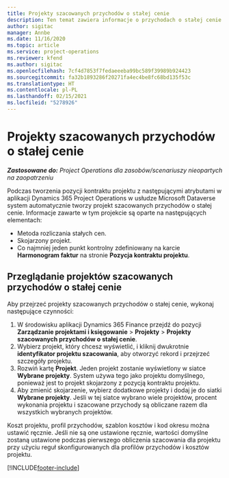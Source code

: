 ```yaml
---
title: Projekty szacowanych przychodów o stałej cenie
description: Ten temat zawiera informacje o przychodach o stałej cenie w projektach.
author: sigitac
manager: Annbe
ms.date: 11/16/2020
ms.topic: article
ms.service: project-operations
ms.reviewer: kfend
ms.author: sigitac
ms.openlocfilehash: 7cf4d7853f7fedaeeeba99bc589f39989b924423
ms.sourcegitcommit: fa32b1893286f20271fa4ec4be8fc68bd135f53c
ms.translationtype: HT
ms.contentlocale: pl-PL
ms.lasthandoff: 02/15/2021
ms.locfileid: "5278926"
---
```

# <a name="fixed-price-revenue-estimate-projects"></a>Projekty szacowanych przychodów o stałej cenie 

_**Zastosowane do:** Project Operations dla zasobów/scenariuszy nieopartych na zaopatrzeniu_

Podczas tworzenia pozycji kontraktu projektu z następującymi atrybutami w aplikacji Dynamics 365 Project Operations w usłudze Microsoft Dataverse system automatycznie tworzy projekt szacowanych przychodów o stałej cenie. Informacje zawarte w tym projekcie są oparte na następujących elementach:

  - Metoda rozliczania stałych cen.
  - Skojarzony projekt.
  - Co najmniej jeden punkt kontrolny zdefiniowany na karcie **Harmonogram faktur** na stronie **Pozycja kontraktu projektu**.

## <a name="review-fixed-price-revenue-estimates-projects"></a>Przeglądanie projektów szacowanych przychodów o stałej cenie
Aby przejrzeć projekty szacowanych przychodów o stałej cenie, wykonaj następujące czynności:

1. W środowisku aplikacji Dynamics 365 Finance przejdź do pozycji **Zarządzanie projektami i księgowanie** > **Projekty** > **Projekty szacowanych przychodów o stałej cenie**.
2. Wybierz projekt, który chcesz wyświetlić, i kliknij dwukrotnie **identyfikator projektu szacowania**, aby otworzyć rekord i przejrzeć szczegóły projektu.
3. Rozwiń kartę **Projekt**. Jeden projekt zostanie wyświetlony w siatce **Wybrane projekty**. System używa tego jako projektu domyślnego, ponieważ jest to projekt skojarzony z pozycją kontraktu projektu. 
4. Aby zmienić skojarzenie, wybierz dodatkowe projekty i dodaj je do siatki **Wybrane projekty**. Jeśli w tej siatce wybrano wiele projektów, procent wykonania projektu i szacowane przychody są obliczane razem dla wszystkich wybranych projektów.

  Koszt projektu, profil przychodów, szablon kosztów i kod okresu można ustawić ręcznie. Jeśli nie są one ustawione ręcznie, wartości domyślne zostaną ustawione podczas pierwszego obliczenia szacowania dla projektu przy użyciu reguł skonfigurowanych dla profilów przychodów i kosztów projektu.



[!INCLUDE[footer-include](../includes/footer-banner.md)]